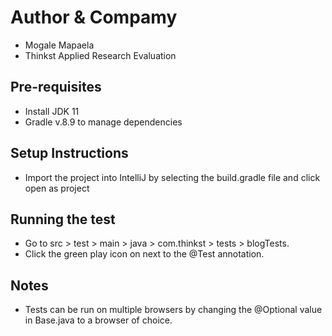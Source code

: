 # Author & Compamy

-  Mogale Mapaela
-  Thinkst Applied Research Evaluation

## Pre-requisites
- Install JDK 11
- Gradle v.8.9 to manage dependencies


## Setup Instructions

- Import the project into IntelliJ by selecting the build.gradle file and click open as project

## Running the test
- Go to src > test > main > java > com.thinkst > tests > blogTests.
- Click the green play icon on next to the @Test annotation.

## Notes

- Tests can be run on multiple browsers by changing the @Optional value in Base.java to a browser of choice.